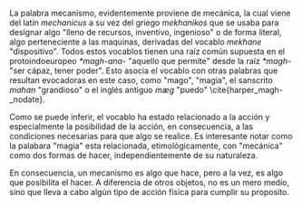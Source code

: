 La palabra mecanismo, evidentemente proviene de mecánica, la cual viene del latín *mechanicus* a su vez del griego *mekhanikos* que se usaba para designar algo "lleno de recursos, inventivo, ingenioso" o de forma literal, algo perteneciente a las maquinas, derivadas del vocablo *mekhane* "dispositivo". Todos estos vocablos tienen una raíz común supuesta en el protoindoeuropeo *\*magh-ana-* "aquello que permíte" desde la raíz *\*magh-* "ser cápaz, tener poder". Esto asocia el vocablo con otras palabras que resultan evocadoras en este caso, como "mago", "magia", el sanscrito *mahan* "grandioso" o el inglés antiguo *mæg* "puedo" \cite{harper_magh-_nodate}.

Como se puede inferir, el vocablo ha estado relacionado a la acción y especialmente la posibilidad de la acción, en consecuencia, a las condiciones necesarias para que algo se realice. Es interesante notar como la palabara "magia" esta relacionada, etimológicamente, con "mecánica" como dos formas de hacer, independientemente de su naturaleza.

En consecuencia, un mecanismo es algo que hace, pero a la vez, es algo que posibilita el hacer. A diferencia de otros objetos, no es un mero medio, sino que lleva a cabo algún tipo de acción física para cumplir su proposito.



